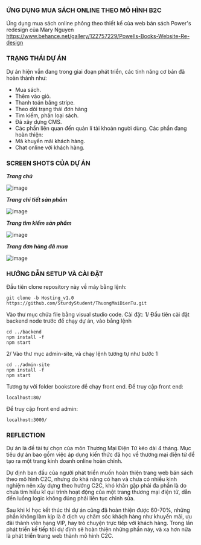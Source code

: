 
### ỨNG DỤNG MUA SÁCH ONLINE THEO MÔ HÌNH B2C
Ứng dụng mua sách online phỏng theo thiết kế của web bán sách Power's redesign của Mary Nguyen 
https://www.behance.net/gallery/122757229/Powells-Books-Website-Re-design

### TRẠNG THÁI DỰ ÁN
Dự án hiện vẫn đang trong giai đoạn phát triển, các tính năng cơ bản đã hoàn thành như:
* Mua sách. 
* Thêm vào giỏ.
* Thanh toán bằng stripe.
* Theo dõi trạng thái đơn hàng
* Tìm kiếm, phân loại sách.
* Đã xây dựng CMS.
* Các phần liên quan đến quản lí tài khoản người dùng.
Các phần đang hoàn thiện:
* Mã khuyến mãi khách hàng.
* Chat online với khách hàng.
### SCREEN SHOTS CỦA DỰ ÁN
***Trang chủ***

![image](https://user-images.githubusercontent.com/99642423/220072447-2a4c8f1c-7855-4a03-9a62-f929808b080b.png)

***Trang chi tiết sản phẩm***

![image](https://user-images.githubusercontent.com/99642423/220073230-fb612634-b093-444e-abbf-62c789e19ec1.png)

***Trang tìm kiếm sản phẩm***

![image](https://user-images.githubusercontent.com/99642423/220073301-91a7243f-f4e5-4237-b1c9-2f019455f28e.png)

***Trang đơn hàng đã mua***

![image](https://user-images.githubusercontent.com/99642423/220073411-3826d56a-cf7d-40ea-a607-27486ea1a20d.png)

### HƯỚNG DẪN SETUP VÀ CÀI ĐẶT
Đầu tiên clone repository này về máy bằng lệnh:
```
git clone -b Hosting_v1.0 https://github.com/SturdyStudent/ThuongMaiDienTu.git
```
Vào thư mục chứa file bằng visual studio code.
Cài đặt:
1/ Đầu tiên cài đặt backend node trước để chạy dự án, vào bằng lệnh
```
cd ../backend
npm install -f
npm start
```
2/ Vào thư mục admin-site, và chạy lệnh tương tự như bước 1
```
cd ../admin-site
npm install -f
npm start
```
Tương tự với folder bookstore để chạy front end.
Để truy cập front end:
```
localhost:80/
```
Để truy cập front end admin:
```
localhost:3000/
```
### REFLECTION
Dự án là đề tài tự chọn của môn Thương Mại Điện Tử kéo dài 4 tháng. Mục tiêu dự án bao gồm việc áp dụng kiến thức đã học về thương mại điện tử để tạo ra một trang kinh doanh online hoàn chỉnh.

Dự định ban đầu của người phát triển muốn hoàn thiện trang web bán sách theo mô hình C2C, nhưng do khả năng có hạn và chưa có nhiều kinh nghiệm nên xây dựng theo hướng C2C, khó khăn gặp phải đa phần là do chưa tìm hiểu kĩ qui trình hoạt động của một trang thương mại điện tử, dẫn đến luồng logic không đúng phải liên tục chỉnh sửa.

Sau khi kì học kết thúc thì dự án cũng đã hoàn thiện được 60-70%, những phần không làm kịp là ở dịch vụ chăm sóc khách hàng như khuyến mãi, ưu đãi thành viên hạng VIP, hay trò chuyện trực tiếp với khách hàng. Trong lần phát triển kế tiếp tôi dự định sẽ hoàn thiện những phần này, và xa hơn nữa là phát triển trang web thành mô hình C2C.
